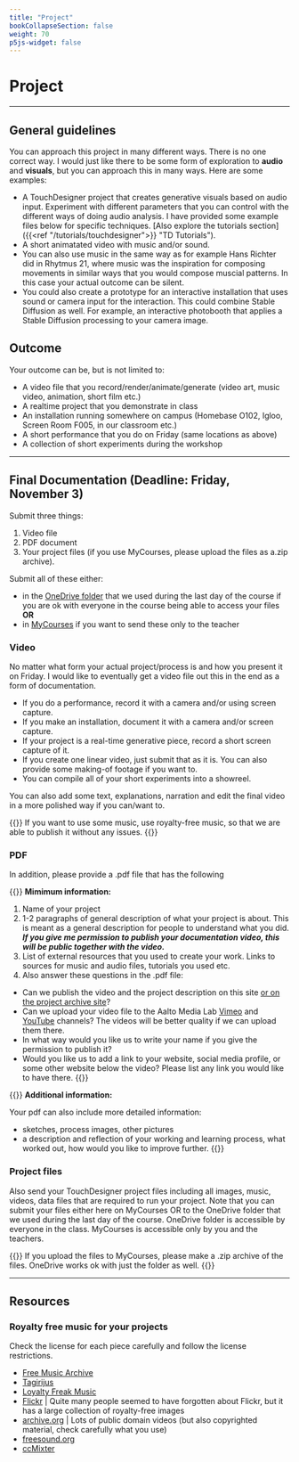 ```yaml
---
title: "Project"
bookCollapseSection: false
weight: 70
p5js-widget: false
---
```


# Project

---

## General guidelines

You can approach this project in many different ways. There is no one correct way. I would just like there to be some form of exploration to **audio** and **visuals**, but you can approach this in many ways. Here are some examples:

- A TouchDesigner project that creates generative visuals based on audio input. Experiment with different parameters that you can control with the different ways of doing audio analysis. I have provided some example files below for specific techniques. [Also explore the tutorials section]({{<ref "/tutorials/touchdesigner">}} "TD Tutorials").
- A short animatated video with music and/or sound.
- You can also use music in the same way as for example Hans Richter did in Rhytmus 21, where music was the inspiration for composing movements in similar ways that you would compose muscial patterns. In this case your actual outcome can be silent.
- You could also create a prototype for an interactive installation that uses sound or camera input for the interaction. This could combine Stable Diffusion as well. For example, an interactive photobooth that applies a Stable Diffusion processing to your camera image.

## Outcome

Your outcome can be, but is not limited to:

- A video file that you record/render/animate/generate (video art, music video, animation, short film etc.)
- A realtime project that you demonstrate in class
- An installation running somewhere on campus (Homebase O102, Igloo, Screen Room F005, in our classroom etc.)
- A short performance that you do on Friday (same locations as above)
- A collection of short experiments during the workshop

---

## Final Documentation (Deadline: Friday, November 3)

Submit three things:
1) Video file
2) PDF document
3) Your project files (if you use MyCourses, please upload the files as a.zip archive).

Submit all of these either:
-  in the [OneDrive folder](https://aaltofi-my.sharepoint.com/:f:/r/personal/matti_niinimaki_aalto_fi/Documents/AVStudioWorkshop?csf=1&web=1&e=rocX21) that we used during the last day of the course if you are ok with everyone in the course being able to access your files **OR**
- in [MyCourses](https://mycourses.aalto.fi/mod/assign/view.php?id=1108490) if you want to send these only to the teacher

### Video

No matter what form your actual project/process is and how you present it on Friday. I would like to eventually get a video file out this in the end as a form of documentation.

- If you do a performance, record it with a camera and/or using screen capture.
- If you make an installation, document it with a camera and/or screen capture.
- If your project is a real-time generative piece, record a short screen capture of it.
- If you create one linear video, just submit that as it is. You can also provide some making-of footage if you want to.
- You can compile all of your short experiments into a showreel.

You can also add some text, explanations, narration and edit the final video in a more polished way if you can/want to.

{{<hint warning>}}
If you want to use some music, use royalty-free music, so that we are able to publish it without any issues.
{{</hint>}}

### PDF

In addition, please provide a .pdf file that has the following

{{<hint info>}}
 **Mimimum information:**

1) Name of your project
2) 1-2 paragraphs of general description of what your project is about. This is meant as a general description for people to understand what you did. ***If you give me permission to publish your documentation video, this will be public together with the video.***
3) List of external resources that you used to create your work. Links to sources for music and audio files, tutorials you used etc.
4) Also answer these questions in the .pdf file:
  - Can we publish the video and the project description on this site [or on the project archive site](https://newmedia.dog/)?
  - Can we upload your video file to the Aalto Media Lab [Vimeo](https://vimeo.com/medialabhelsinki) and [YouTube](https://www.youtube.com/@aaltomedialab/featured) channels? The videos will be better quality if we can upload them there.
  - In what way would you like us to write your name if you give the permission to publish it?
  - Would you like us to add a link to your website, social media profile, or some other website below the video? Please list any link you would like to have there.
{{</hint>}}

{{<hint warning>}}
**Additional information:**

Your pdf can also include more detailed information:
- sketches, process images, other pictures
- a description and reflection of your working and learning process, what worked out, how would you like to improve further.
{{</hint>}}

### Project files

Also send your TouchDesigner project files including all images, music, videos, data files that are required to run your project. Note that you can submit your files either here on MyCourses OR to the OneDrive folder that we used during the last day of the course. OneDrive folder is accessible by everyone in the class. MyCourses is accessible only by you and the teachers.

{{<hint info>}}
If you upload the files to MyCourses, please make a .zip archive of the files. OneDrive works ok with just the folder as well.
{{</hint>}}

---

## Resources

### Royalty free music for your projects

Check the license for each piece carefully and follow the license restrictions.

- [Free Music Archive](https://freemusicarchive.org/)
- [Tagirijus](https://music.tagirijus.de/?cc=1)
- [Loyalty Freak Music](https://loyaltyfreakmusic.com/music/)
- [Flickr](https://www.flickr.com/) | Quite many people seemed to have forgotten about Flickr, but it has a large collection of royalty-free images
- [archive.org](https://archive.org/) | Lots of public domain videos (but also copyrighted material, check carefully what you use)
- [freesound.org](https://freesound.org/)
- [ccMixter](https://ccmixter.org/)
